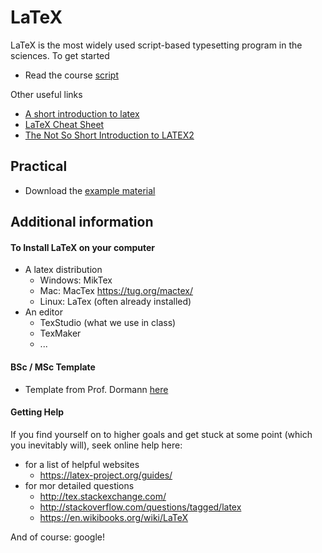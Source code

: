 # LaTeX

LaTeX is the most widely used script-based typesetting program in the sciences. To get started

* Read the course [script](https://www.dropbox.com/s/9kjanprrj0vjhdf/how_to_latex.pdf?dl=0)

Other useful links

* [A short introduction to latex](https://ilias.uni-freiburg.de/ilias.php?ref_id=441825&link_id=11203&cmd=callLink&cmdClass=ilobjlinkresourcegui&cmdNode=bd:hv&baseClass=ilLinkResourceHandlerGUI)
* [LaTeX Cheat Sheet](https://ilias.uni-freiburg.de/ilias.php?ref_id=441825&link_id=11204&cmd=callLink&cmdClass=ilobjlinkresourcegui&cmdNode=bd:hv&baseClass=ilLinkResourceHandlerGUI)
* [The Not So Short Introduction to LATEX2](https://ilias.uni-freiburg.de/ilias.php?ref_id=441825&link_id=11202&cmd=callLink&cmdClass=ilobjlinkresourcegui&cmdNode=bd:hv&baseClass=ilLinkResourceHandlerGUI)

## Practical

* Download the [example material](https://github.com/florianhartig/ResearchSkills/raw/master/Labs/LaTeX/Practical.zip)


## Additional information

#### To Install LaTeX on your computer

* A latex distribution
  * Windows: MikTex
  * Mac: MacTex https://tug.org/mactex/
  * Linux: LaTex (often already installed)
* An editor
  * TexStudio (what we use in class)
  * TexMaker
  * ...


#### BSc / MSc Template 

* Template from Prof. Dormann [here](https://github.com/florianhartig/ResearchSkills/tree/master/Labs/LaTeX/LaTeX_Templates/Template-BScMSc-Freiburg)

#### Getting Help

If you find yourself on to higher goals and get stuck at some point (which you inevitably will), seek online help here:

* for a list of helpful websites
  * https://latex-project.org/guides/
* for mor detailed questions
  * http://tex.stackexchange.com/
  * http://stackoverflow.com/questions/tagged/latex
  * https://en.wikibooks.org/wiki/LaTeX

And of course: google!
